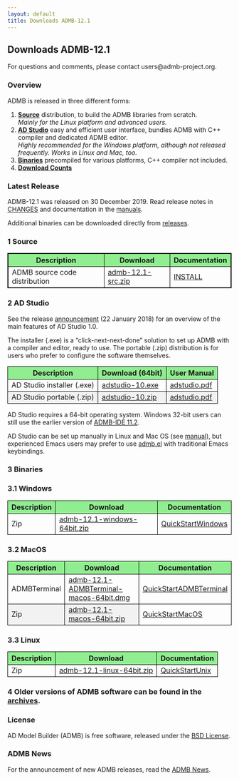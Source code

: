 ```yaml
---
layout: default
title: Downloads ADMB-12.1
---
```

<h2>Downloads ADMB-12.1</h2>

<p>For questions and comments, please contact users@admb-project.org.</p>
<h3>Overview</h3>
<p>ADMB is released in three different forms:</p>
<ol>
<li><a href="#source"><strong>Source</strong></a> distribution, to build the ADMB libraries from scratch.<br />
<em>Mainly for the Linux platform and advanced users.</em></li>
<li><a href="#adstudio"><strong>AD Studio</strong></a> easy and efficient user interface, bundles ADMB with C++ compiler and dedicated ADMB editor.<br />
<em>Highly recommended for the Windows platform, although not released frequently. Works in Linux and Mac, too.</em></li>
<li><a href="#binaries"><strong>Binaries</strong></a> precompiled for various platforms, C++ compiler not included.<br /></li>
<li><a href="http://www.admb-project.org/downloads/counts.html"><strong>Download Counts</strong></a></li>
</ol>
<h3>Latest Release</h3>
<p>ADMB-12.1 was released on 30 December 2019.  Read release notes in <a href="https://github.com/admb-project/admb/blob/master/CHANGES.md">CHANGES</a> and documentation in the <a href="https://github.com/admb-project/admb/releases/tag/admb-12.1/">manuals</a>.</p>
<p>Additional binaries can be downloaded directly from <a href="https://github.com/admb-project/admb/releases/tag/admb-12.1/">releases</a>.</p>
<h3><a name="source"></a>1  Source</h3>
<table style="border: 1px solid black;">
<tbody>
<tr>
<th style="background-color: lightgreen;border: 1px solid black;">Description</th>
<th style="background-color: lightgreen;border: 1px solid black;">Download</th>
<th style="background-color: lightgreen;border: 1px solid black;">Documentation</th>
</tr>
<tr>
<td style="border: 1px solid black;">ADMB source code distribution</td>
<td style="border: 1px solid black;"><a href="https://github.com/admb-project/admb/releases/download/admb-12.1/admb-12.1-src.zip">admb-12.1-src.zip</a></td>
<td style="border: 1px solid black;"><a href="https://github.com/admb-project/admb/blob/master/INSTALL.md">INSTALL</a></td>
</tr>
</tbody>
</table>
<h3><a name="adstudio"></a>2  AD Studio</h3>
<p>See the release <a href="http://www.admb-project.org/2018/01/22/AD-Studio-1.0-Release.html">announcement</a> (22 January 2018) for an overview of the main features of AD Studio 1.0.</p>
<p>The installer (.exe) is a &#8220;click-next-next-done&#8221; solution to set up ADMB with a compiler and editor, ready to use.
The portable (.zip) distribution is for users who prefer to configure the software themselves.</p>
<table class="grid listing" summary="AD Studio">
<tbody>
<tr>
<th style="background-color: lightgreen;border: 1px solid black;">Description</th>
<th style="background-color: lightgreen;border: 1px solid black;">Download (64bit)</th>
<th style="background-color: lightgreen;border: 1px solid black;">User Manual</th>
</tr>
<tr>
<td style="border: 1px solid black;">AD Studio installer (.exe)</td>
<td style="border: 1px solid black;"><a href="https://github.com/admb-project/adstudio/releases/download/1.0/adstudio-10.exe">adstudio-10.exe</a></td>
<td style="border: 1px solid black;"><a href="https://github.com/admb-project/adstudio/releases/download/manual/adstudio.pdf">adstudio.pdf</a></td>
</tr>
<tr>
<td style="background-color: #f2f2f2;border: 1px solid black;">AD Studio portable (.zip)</td>
<td style="background-color: #f2f2f2;border: 1px solid black;"><a href="https://github.com/admb-project/adstudio/releases/download/1.0/adstudio-10.zip">adstudio-10.zip</a></td>
<td style="background-color: #f2f2f2;border: 1px solid black;"><a href="https://github.com/admb-project/adstudio/releases/download/manual/adstudio.pdf">adstudio.pdf</a></td>
</tr>
</tbody>
</table>
<p>AD Studio requires a 64-bit operating system. Windows 32-bit users can still use the earlier version of <a href="http://www.admb-project.org/2015/07/13/ADMB-IDE-11.2-released.html">ADMB-IDE 11.2</a>.</p>
<p>AD Studio can be set up manually in Linux and Mac OS (see <a href="https://github.com/admb-project/adstudio/releases/download/manual/adstudio.pdf">manual</a>), but experienced Emacs users may prefer to use <a href="https://github.com/admb-project/admb/tree/master/contrib/emacs/admb.el">admb.el</a> with traditional Emacs keybindings.</p>
<h3><a name="binaries"></a>3 Binaries</h3>
<h3>3.1  Windows</h3>
<table class="grid listing">
<tbody>
<tr>
<th style="background-color: lightgreen;border: 1px solid black;">Description</th>
<th style="background-color: lightgreen;border: 1px solid black;">Download</th>
<th style="background-color: lightgreen;border: 1px solid black;">Documentation</th>
</tr>
<tr>
<td style="border: 1px solid black;">Zip</td>
<td style="border: 1px solid black;"><a href="https://github.com/admb-project/admb/releases/download/admb-12.1/admb-12.1-windows-64bit.zip">admb-12.1-windows-64bit.zip</a></td>
<td style="border: 1px solid black;"><a href="https://github.com/admb-project/admb/blob/master/docs/install/QuickStartWindows.md">QuickStartWindows</a></td>
</tr>
</tbody>
</table>
<h3>3.2  MacOS</h3>
<table class="grid listing">
<tbody>
<tr>
<th style="background-color: lightgreen;border: 1px solid black;">Description</th>
<th style="background-color: lightgreen;border: 1px solid black;">Download</th>
<th style="background-color: lightgreen;border: 1px solid black;">Documentation</th>
</tr>
<tr>
<td style="border: 1px solid black;">ADMBTerminal</td>
<td style="border: 1px solid black;"><a href="https://github.com/admb-project/admb/releases/download/admb-12.1/admb-12.1-ADMBTerminal-macos-64bit.dmg">admb-12.1-ADMBTerminal-macos-64bit.dmg</a></td>
<td style="border: 1px solid black;"><a href="https://github.com/admb-project/admb/blob/master/scripts/installers/packagemaker/QuickStartADMBTerminal.md">QuickStartADMBTerminal</a></td>
</tr>
<tr>
<td style="background-color: #f2f2f2;border: 1px solid black;">Zip</td>
<td style="background-color: #f2f2f2;border: 1px solid black;"><a href="https://github.com/admb-project/admb/releases/download/admb-12.1/admb-12.1-macos-64bit.zip">admb-12.1-macos-64bit.zip</a></td>
<td style="border: 1px solid black;"><a href="https://github.com/admb-project/admb/blob/master/docs/install/QuickStartMacOS.md">QuickStartMacOS</a></td>
</tr>
</tbody>
</table>
<h3>3.3  Linux</h3>
<table class="grid listing">
<tbody>
<tr>
<th style="background-color: lightgreen;border: 1px solid black;">Description</th>
<th style="background-color: lightgreen;border: 1px solid black;">Download</th>
<th style="background-color: lightgreen;border: 1px solid black;">Documentation</th>
</tr>
<tr>
<td style="border: 1px solid black;">Zip</td>
<td style="border: 1px solid black;"><a href="https://github.com/admb-project/admb/releases/download/admb-12.1/admb-12.1-linux-64bit.zip">admb-12.1-linux-64bit.zip</a></td>
<td style="border: 1px solid black;"><a href="https://github.com/admb-project/admb/blob/master/docs/install/QuickStartUnix.md">QuickStartUnix</a></td>
</tr>
</tbody>
</table>
<h3></h3>
<h3>4 Older versions of ADMB software can be found in the <a href="http://www.admb-project.org/downloads/archives.html">archives</a>.</h3>
<h3>License</h3>
<p>AD Model Builder (ADMB) is free software, released under the <a href="https://raw.githubusercontent.com/admb-project/admb/master/LICENSE.txt">BSD License</a>.</p>
<h3>ADMB News</h3>
<p>For the announcement of new ADMB releases, read the <a href="http://www.admb-project.org/news/">ADMB News</a>.</p>
